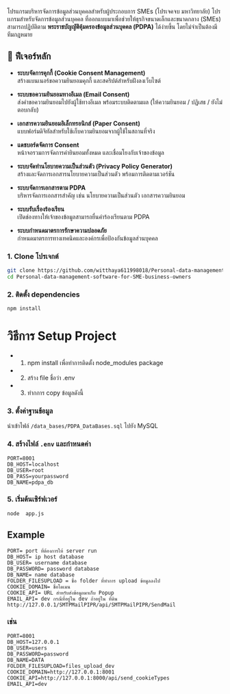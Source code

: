 
โปรแกรมบริหารจัดการข้อมูลส่วนบุคคลสำหรับผู้ประกอบการ SMEs (โปรเจคจบ มหาวิทยาลัย)
โปรเเกรมสำหรับจัดการข้อมูลส่วนบุคคล ที่ออกแบบมาเพื่อช่วยให้ธุรกิจขนาดเล็กและขนาดกลาง (SMEs) สามารถปฏิบัติตาม **พระราชบัญญัติคุ้มครองข้อมูลส่วนบุคคล (PDPA)** ได้ง่ายขึ้น โดยไม่จำเป็นต้องมีทีมกฎหมาย
## 📌 ฟีเจอร์หลัก

- **ระบบจัดการคุกกี้ (Cookie Consent Management)**  
  สร้างแบนเนอร์ขอความยินยอมคุกกี้ และสคริปต์สำหรับฝังลงเว็บไซต์

- **ระบบขอความยินยอมทางอีเมล (Email Consent)**  
  ส่งคำขอความยินยอมไปยังผู้ใช้ทางอีเมล พร้อมระบบติดตามผล (ให้ความยินยอม / ปฏิเสธ / ยังไม่ตอบกลับ)

- **เอกสารความยินยอมอิเล็กทรอนิกส์ (Paper Consent)**  
  แบบฟอร์มดิจิทัลสำหรับใช้เก็บความยินยอมจากผู้ใช้ในสถานที่จริง

- **แดชบอร์ดจัดการ Consent**  
  หน้าจอรวมการจัดการคำยินยอมทั้งหมด และเชื่อมโยงกับเจ้าของข้อมูล


- **ระบบจัดทำนโยบายความเป็นส่วนตัว (Privacy Policy Generator)**  
  สร้างและจัดการเอกสารนโยบายความเป็นส่วนตัว พร้อมการติดตามเวอร์ชัน

- **ระบบจัดการเอกสารตาม PDPA**  
  บริหารจัดการเอกสารสำคัญ เช่น นโยบายความเป็นส่วนตัว เอกสารความยินยอม

- **ระบบรับเรื่องร้องเรียน**  
  เปิดช่องทางให้เจ้าของข้อมูลสามารถยื่นคำร้องเรียนตาม PDPA

- **ระบบกำหนดมาตรการรักษาความปลอดภัย**  
  กำหนดมาตรการทางเทคนิคและองค์กรเพื่อป้องกันข้อมูลส่วนบุคคล

### 1. Clone โปรเจกต์
```bash
git clone https://github.com/witthaya611998018/Personal-data-management-software-for-SME-business-owners.git
cd Personal-data-management-software-for-SME-business-owners
```
### 2. ติดตั้ง dependencies
```bash
npm install
```
# วิธีการ Setup Project
- 1. npm install เพื่อทำการติดตั้ง node_modules package
- 2. สร้าง file ชื่อว่า .env
- 3. ทำกการ copy ข้อมูลดังนี้

### 3. ตั้งค่าฐานข้อมูล  
นำเข้าไฟล์ `/data_bases/PDPA_DataBases.sql` ไปยัง MySQL

### 4. สร้างไฟล์ `.env` และกำหนดค่า
```
PORT=8001
DB_HOST=localhost
DB_USER=root
DB_PASS=yourpassword
DB_NAME=pdpa_db
```
### 5. เริ่มต้นเซิร์ฟเวอร์
```bash
node  app.js
```

## Example

````shell
PORT= port ที่ต้องการให้ server run
DB_HOST= ip host database
DB_USER= username database
DB_PASSWORD= password database
DB_NAME= name database
FOLDER_FILESUPLOAD = ชื่อ folder ที่ทำการ upload ข้อมูลลงไป
COOKIE_DOMAIN= ชื่อโดเมน
COOKIE_API= URL สำหรับส่งข้อมูลมาเก็บ Popup
EMAIL_API= dev กรณีที่อยู่ใน dev ถ้าอยู่ใน ที่ดิน http://127.0.0.1/SMTPMailPIPR/api/SMTPMailPIPR/SendMail
````

### เช่น 

````shell
PORT=8001
DB_HOST=127.0.0.1
DB_USER=users
DB_PASSWORD=password
DB_NAME=DATA
FOLDER_FILESUPLOAD=files_upload_dev
COOKIE_DOMAIN=http://127.0.0.1:8001
COOKIE_API=http://127.0.0.1:8000/api/send_cookieTypes
EMAIL_API=dev

````
